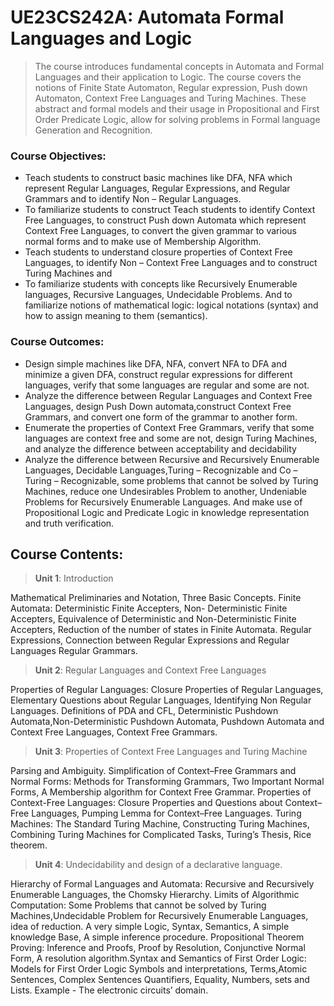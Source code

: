 # UE23CS242A: Automata Formal Languages and Logic

> The course introduces fundamental concepts in Automata and Formal Languages and their application to Logic. The course covers the notions of Finite State Automaton, Regular expression, Push down Automaton, Context Free Languages and Turing Machines. These abstract and formal models and their usage in Propositional and First Order Predicate Logic, allow for solving problems in Formal language Generation and Recognition.

### Course Objectives:

- Teach students to construct basic machines like DFA, NFA which represent Regular Languages, Regular Expressions, and Regular Grammars and to identify Non – Regular Languages.
- To familiarize students to construct Teach students to identify Context Free Languages, to construct Push down Automata which represent Context Free Languages, to convert the given grammar to various normal forms and to make use of Membership Algorithm.
- Teach students to understand closure properties of Context Free Languages, to identify Non – Context Free Languages and to construct Turing Machines and
- To familiarize students with concepts like Recursively Enumerable languages, Recursive Languages, Undecidable Problems. And to familiarize notions of mathematical logic: logical notations (syntax) and how to assign meaning to them (semantics).

### Course Outcomes:

- Design simple machines like DFA, NFA, convert NFA to DFA and minimize a given DFA, construct regular expressions for different languages, verify that some languages are regular and some are not.
- Analyze the difference between Regular Languages and Context Free Languages, design Push Down automata,construct Context Free Grammars, and convert one form of the grammar to another form.
- Enumerate the properties of Context Free Grammars, verify that some languages are context free and some are not, design Turing Machines, and analyze the difference between acceptability and decidability
- Analyze the difference between Recursive and Recursively Enumerable Languages, Decidable Languages,Turing – Recognizable and Co – Turing – Recognizable, some problems that cannot be solved by Turing Machines, reduce one Undesirables Problem to another, Undeniable Problems for Recursively Enumerable Languages. And make use of Propositional Logic and Predicate Logic in knowledge representation and truth verification.

## Course Contents:

>**Unit 1**: Introduction
   
Mathematical Preliminaries and Notation, Three Basic Concepts. Finite Automata: Deterministic Finite Accepters, Non- Deterministic Finite Accepters, Equivalence of Deterministic and Non-Deterministic Finite Accepters, Reduction of the number of states in Finite Automata. Regular Expressions, Connection between Regular Expressions and Regular Languages Regular Grammars.
  
>**Unit 2**: Regular Languages and Context Free Languages

Properties of Regular Languages: Closure Properties of Regular Languages, Elementary Questions about Regular Languages, Identifying Non Regular Languages. Definitions of PDA and CFL, Deterministic Pushdown Automata,Non-Deterministic Pushdown Automata, Pushdown Automata and Context Free Languages, Context Free Grammars.

> **Unit 3**: Properties of Context Free Languages and Turing Machine

Parsing and Ambiguity. Simplification of Context–Free Grammars and Normal Forms: Methods for Transforming Grammars, Two Important Normal Forms, A Membership algorithm for Context Free Grammar. Properties of Context-Free Languages: Closure Properties and Questions about Context–Free Languages, Pumping Lemma for Context–Free Languages. Turing Machines: The Standard Turing Machine, Constructing Turing Machines, Combining Turing Machines for Complicated Tasks, Turing’s Thesis, Rice theorem.

>**Unit 4**: Undecidability and design of a declarative language.

Hierarchy of Formal Languages and Automata: Recursive and Recursively Enumerable Languages, the Chomsky Hierarchy. Limits of Algorithmic Computation: Some Problems that cannot be solved by Turing Machines,Undecidable Problem for Recursively Enumerable Languages, idea of reduction. A very simple Logic, Syntax, Semantics, A simple knowledge Base, A simple inference procedure. Propositional Theorem Proving: Inference and Proofs, Proof by Resolution, Conjunctive Normal Form, A resolution algorithm.Syntax and Semantics of First Order Logic: Models for First Order Logic Symbols and interpretations, Terms,Atomic Sentences, Complex Sentences Quantifiers, Equality, Numbers, sets and Lists. Example - The electronic circuits’ domain.
